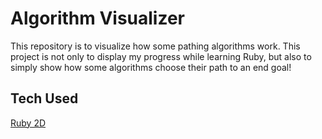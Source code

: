 # Algorithm Visualizer

This repository is to visualize how some pathing algorithms work. This project is not only to display my progress while learning Ruby, but also to simply show how some algorithms choose their path to an end goal!

## Tech Used
[Ruby 2D](https://www.ruby2d.com/)